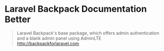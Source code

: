 # Laravel Backpack Documentation Better

> Laravel Backpack's base package, which offers admin authentication and a blank admin panel using AdminLTE http://backpackforlaravel.com
